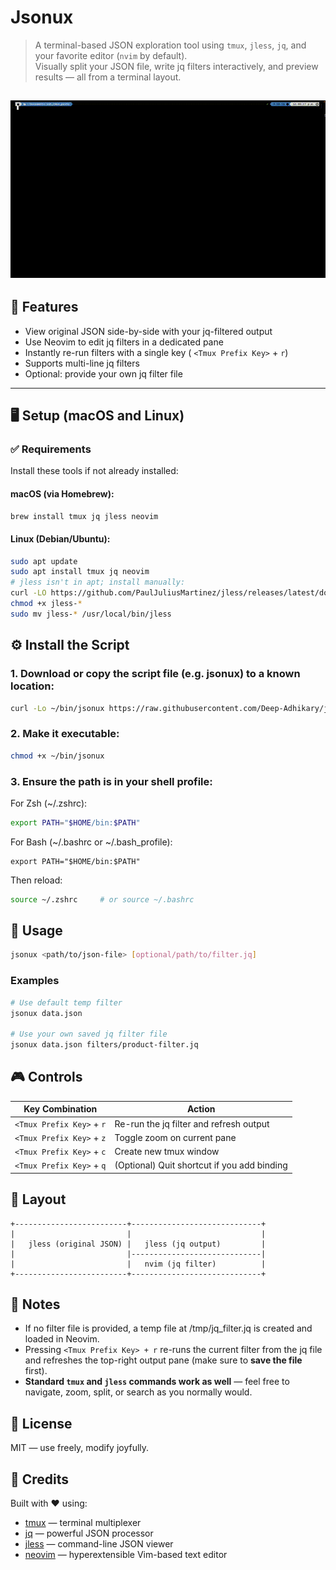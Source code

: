 # Jsonux

> A terminal-based JSON exploration tool using `tmux`, `jless`, `jq`, and your favorite editor (`nvim` by default).  
> Visually split your JSON file, write jq filters interactively, and preview results — all from a terminal layout.

![Jsonux Demo](media/jsonux_demo.gif)
---

## 🧩 Features

- View original JSON side-by-side with your jq-filtered output
- Use Neovim to edit jq filters in a dedicated pane
- Instantly re-run filters with a single key ( `<Tmux Prefix Key>` + `r`)
- Supports multi-line jq filters
- Optional: provide your own jq filter file

---

## 🖥️ Setup (macOS and Linux)

### ✅ Requirements

Install these tools if not already installed:

#### macOS (via Homebrew):

```bash
brew install tmux jq jless neovim
```
#### Linux (Debian/Ubuntu):
```bash
sudo apt update
sudo apt install tmux jq neovim
# jless isn't in apt; install manually:
curl -LO https://github.com/PaulJuliusMartinez/jless/releases/latest/download/jless-x86_64-unknown-linux-gnu
chmod +x jless-*
sudo mv jless-* /usr/local/bin/jless
```
## ⚙️ Install the Script
### 1. Download or copy the script file (e.g. jsonux) to a known location:
```bash
curl -Lo ~/bin/jsonux https://raw.githubusercontent.com/Deep-Adhikary/jsonux/main/jsonux
```
### 2. Make it executable:

```bash
chmod +x ~/bin/jsonux
```
### 3. Ensure the path is in your shell profile:
For Zsh (~/.zshrc):

```bash
export PATH="$HOME/bin:$PATH"
```
For Bash (~/.bashrc or ~/.bash_profile):
```
export PATH="$HOME/bin:$PATH"
```
Then reload:

```bash
source ~/.zshrc     # or source ~/.bashrc
```
## 🚀 Usage

```bash
jsonux <path/to/json-file> [optional/path/to/filter.jq]
```
### Examples
```bash
# Use default temp filter
jsonux data.json

# Use your own saved jq filter file
jsonux data.json filters/product-filter.jq
```
## 🎮 Controls

| Key Combination         | Action                                 |
|------------------------|----------------------------------------|
| `<Tmux Prefix Key>` + `r` | Re-run the jq filter and refresh output |
| `<Tmux Prefix Key>` + `z` | Toggle zoom on current pane             |
| `<Tmux Prefix Key>` + `c` | Create new tmux window                  |
| `<Tmux Prefix Key>` + `q` | (Optional) Quit shortcut if you add binding |

## 📂 Layout

```pgsql
+-------------------------+-----------------------------+
|                         |                             |
|   jless (original JSON) |   jless (jq output)         |
|                         |-----------------------------|
|                         |   nvim (jq filter)          |
+-------------------------+-----------------------------+
```
## 🧠 Notes
- If no filter file is provided, a temp file at /tmp/jq_filter.jq is created and loaded in Neovim.
- Pressing `<Tmux Prefix Key> + r` re-runs the current filter from the jq file and refreshes the top-right output pane (make sure to **save the file** first).
- **Standard `tmux` and `jless` commands work as well** — feel free to navigate, zoom, split, or search as you normally would.

## 📜 License
MIT — use freely, modify joyfully.

## 🙌 Credits

Built with ❤️ using:

- [tmux](https://github.com/tmux/tmux) — terminal multiplexer
- [jq](https://github.com/stedolan/jq) — powerful JSON processor
- [jless](https://github.com/PaulJuliusMartinez/jless) — command-line JSON viewer
- [neovim](https://github.com/neovim/neovim) — hyperextensible Vim-based text editor
